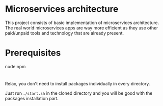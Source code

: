 # Microservices architecture
This project consists of basic implementation of microservices architecture. The real world microservices apps are way more efficient as they use other paid/unpaid tools and technology that are already present. 

# Prerequisites
node npm 
#

Relax, you don't need to install packages individually in every directory.

Just run `./start.sh` in the cloned directory and you will be good with the packages installation part.
